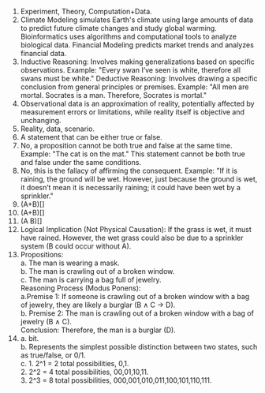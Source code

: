 1. Experiment, Theory, Computation+Data.
2. Climate Modeling simulates Earth's climate using large amounts of data to predict future climate changes and study global warming. Bioinformatics uses algorithms and computational tools to analyze biological data. Financial Modeling predicts market trends and analyzes financial data.
3. Inductive Reasoning: Involves making generalizations based on specific observations. Example: "Every swan I’ve seen is white, therefore all swans must be white." Deductive Reasoning: Involves drawing a specific conclusion from general principles or premises. Example: "All men are mortal. Socrates is a man. Therefore, Socrates is mortal."
4. Observational data is an approximation of reality, potentially affected by measurement errors or limitations, while reality itself is objective and unchanging.
5. Reality, data, scenario.
6. A statement that can be either true or false.
7. No, a proposition cannot be both true and false at the same time. Example: "The cat is on the mat." This statement cannot be both true and false under the same conditions.
8. No, this is the fallacy of affirming the consequent. Example: "If it is raining, the ground will be wet. However, just because the ground is wet, it doesn’t mean it is necessarily raining; it could have been wet by a sprinkler."
9. (A+B)[]  
10. (A+B)[]  
11. (A B)[]  
12. Logical Implication (Not Physical Causation): If the grass is wet, it must have rained. However, the wet grass could also be due to a sprinkler system (B could occur without A).
13. Propositions:  
    a. The man is wearing a mask.  
    b. The man is crawling out of a broken window.  
    c. The man is carrying a bag full of jewelry.  
Reasoning Process (Modus Ponens):  
    a.Premise 1: If someone is crawling out of a broken window with a bag of jewelry, they are likely a burglar (B ∧ C -> D).  
    b. Premise 2: The man is crawling out of a broken window with a bag of jewelry (B ∧ C).  
Conclusion: Therefore, the man is a burglar (D).
14. a. bit.  
    b. Represents the simplest possible distinction between two states, such as true/false, or 0/1.  
    c. 1. 2^1 = 2 total possibilities, 0,1.  
      2. 2^2 = 4 total possibilities, 00,01,10,11.  
      3. 2^3 = 8 total possibilities, 000,001,010,011,100,101,110,111.  
    
